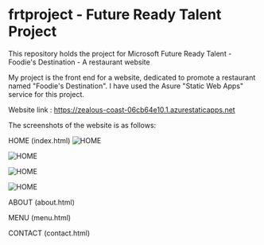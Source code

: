# frtproject - Future Ready Talent Project
This repository holds the project for Microsoft Future Ready Talent - Foodie's Destination - A restaurant website

My project is the front end for a website, dedicated to promote a restaurant named "Foodie's Destination".
I have used the Asure "Static Web Apps" service for this project.

Website link : https://zealous-coast-06cb64e10.1.azurestaticapps.net

The screenshots of the website is as follows:

HOME (index.html)
![HOME](https://user-images.githubusercontent.com/71176880/172627324-8105dc94-6923-4fa4-9928-9a8fd0360e5c.png)

![HOME](https://user-images.githubusercontent.com/71176880/172630138-2978bc77-dd7b-40bc-8a48-060045c5e944.png)

![HOME](https://user-images.githubusercontent.com/71176880/172630382-c76cdd7c-2e5a-4451-a1e2-e6113ce4604a.png)

![HOME](https://user-images.githubusercontent.com/71176880/172630508-6b823161-dbc1-40b0-ab25-d8e3d3eb738b.png)

ABOUT (about.html)

MENU (menu.html)

CONTACT (contact.html)
